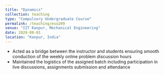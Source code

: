 ```yaml
---
title: "Dynamics"
collection: teaching
type: "Compulsory Undergraduate Course"
permalink: /teaching/eso209
venue: "IIT Kanpur, Mechanical Engineering"
date: 2020-08-01
location: "Kanpur, India"
---
```


* Acted as a bridge between the instructor and students ensuring smooth conduction of the weekly online problem discussion hours
* Maintained the logistics of the assigned batch including participation in live discussions, assignments submission and attendance
